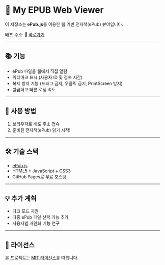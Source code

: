 # 📖 My EPUB Web Viewer

이 저장소는 **ePub.js**를 이용한 웹 기반 전자책(ePub) 뷰어입니다.

배포 주소:
🔗 [바로가기](https://username.github.io/ebook-viewer/)

---

## 📚 기능
- ePub 파일을 웹에서 직접 열람
- 워터마크 표시 (사용자 ID 및 접속 시간)
- 복제 방지 기능 (드래그 금지, 우클릭 금지, PrintScreen 방지)
- 깔끔하고 빠른 로딩 속도

---

## 🚀 사용 방법
1. 브라우저로 배포 주소 접속
2. 준비된 전자책(ePub) 읽기 시작!

---

## 🛠️ 기술 스택
- [ePub.js](https://github.com/futurepress/epub.js)  
- HTML5 + JavaScript + CSS3
- GitHub Pages로 무료 호스팅

---

## 💡 추가 계획
- 다크 모드 지원
- 다중 ePub 파일 선택 기능 추가
- 사용자별 개인화 기능 연구

---

## 📝 라이선스
본 프로젝트는 [MIT 라이선스](LICENSE)를 따릅니다.

